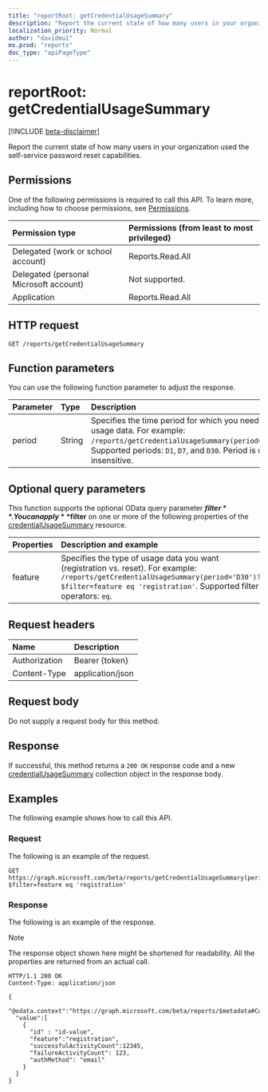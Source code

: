```yaml
---
title: "reportRoot: getCredentialUsageSummary"
description: "Report the current state of how many users in your organization are using self-service password reset capabilities."
localization_priority: Normal
author: "davidmu1"
ms.prod: "reports"
doc_type: "apiPageType"
---
```


# reportRoot: getCredentialUsageSummary

[!INCLUDE [beta-disclaimer](../../includes/beta-disclaimer.md)]

Report the current state of how many users in your organization used the self-service password reset capabilities.

## Permissions

One of the following permissions is required to call this API. To learn more, including how to choose permissions, see [Permissions](/graph/permissions-reference).

| Permission type                        | Permissions (from least to most privileged) |
|:---------------------------------------|:--------------------------------------------|
| Delegated (work or school account)     | Reports.Read.All |
| Delegated (personal Microsoft account) | Not supported. |
| Application                            | Reports.Read.All |

## HTTP request

<!-- { "blockType": "ignored" } -->

```http
GET /reports/getCredentialUsageSummary
```

## Function parameters

You can use the following function parameter to adjust the response.

| Parameter | Type | Description |
|:--------- |:---- |:----------- |
| period | String | Specifies the time period for which you need the usage data. For example: `/reports/getCredentialUsageSummary(period='D30')`. Supported periods: `D1`, `D7`, and `D30`. Period is case insensitive. |

## Optional query parameters

This function supports the optional OData query parameter **$filter**. You can apply **$filter** on one or more of the following properties of the [credentialUsageSummary](../resources/credentialusagesummary.md) resource.

| Properties | Description and example |
|:---- |:----------- |
| feature | Specifies the type of usage data you want (registration vs. reset). For example: `/reports/getCredentialUsageSummary(period='D30')?$filter=feature eq 'registration'`. Supported filter operators: `eq`. |

## Request headers

| Name          | Description   |
|:--------------|:--------------|
| Authorization | Bearer {token} |
| Content-Type | application/json |

## Request body

Do not supply a request body for this method.

## Response

If successful, this method returns a `200 OK` response code and a new [credentialUsageSummary](../resources/credentialusagesummary.md) collection object in the response body.

## Examples

The following example shows how to call this API.

### Request

The following is an example of the request.
<!-- {
  "blockType": "request",
  "name": "reportroot_getcredentialusagesummary"
}-->

```http
GET https://graph.microsoft.com/beta/reports/getCredentialUsageSummary(period='D30')?$filter=feature eq 'registration'
```

### Response

The following is an example of the response.

> [!NOTE]
> The response object shown here might be shortened for readability. All the properties are returned from an actual call.

<!-- {
  "blockType": "response",
  "truncated": true,
  "@odata.type": "microsoft.graph.credentialUsageSummary",
  "isCollection": true
} -->

```http
HTTP/1.1 200 OK
Content-Type: application/json

{
  "@odata.context":"https://graph.microsoft.com/beta/reports/$metadata#Collection(microsoft.graph.getCredentialUsageSummary)",
  "value":[
    {
      "id" : "id-value",
      "feature":"registration",
      "successfulActivityCount":12345,
      "failureActivityCount": 123,
      "authMethod": "email"
    }
  ]
}
```

<!-- uuid: 16cd6b66-4b1a-43a1-adaf-3a886856ed98
2019-02-04 14:57:30 UTC -->
<!-- {
  "type": "#page.annotation",
  "description": "reportRoot: getCredentialUsageSummary",
  "keywords": "",
  "section": "documentation",
  "tocPath": ""
}-->